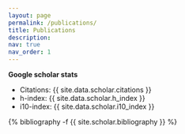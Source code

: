 ```yaml
---
layout: page
permalink: /publications/
title: Publications
description:
nav: true
nav_order: 1
---
```



<b> Google scholar stats </b>
* Citations: {{ site.data.scholar.citations }}
* h-index: {{ site.data.scholar.h_index }}
* i10-index: {{ site.data.scholar.i10_index }}


<!-- _pages/publications.md -->
<div class="publications">

{% bibliography -f {{ site.scholar.bibliography }} %}

</div>
